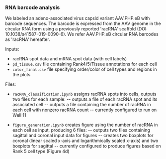### RNA barcode analysis

We labeled an adeno-associated virus capsid variant AAV.PHP.eB with barcode sequences. The barcode is expressed from the AAV genome in the circular RNA form using a previously reported 'racRNA' scaffold (DOI: 10.1038/s41587-019-0090-6). We refer AAV.PHP.eB circular RNA barcodes as 'racRNA' hereafter.

Inputs:
- racRNA spot data and mRNA spot data (with cell labels)
- `pd_tissue.csv` file containing Rank4/5/Tissue annotations for each cell
- `color_final.csv` file specifying order/color of cell types and regions in the plots

Files:
- `racRNA_classification.ipynb` assigns racRNA spots into cells, outputs two files for each sample:
-- outputs a file of each racRNA spot and its associated cell
-- outputs a file containing the number of racRNA in each cell with nonzero racRNA count
-- currently configured to run on Well 11

- `figure_generation.ipynb` creates figure using the number of racRNA in each cell as input, producing 6 files:
-- outputs two files containing sagittal and coronal input data for figures
-- creates two boxplots for coronal (linear scaled x-axis and logarithmically scaled x-axis) and two boxplots for sagittal
-- currently configured to produce figures based on Rank 5 cell type (Figure 4d)
